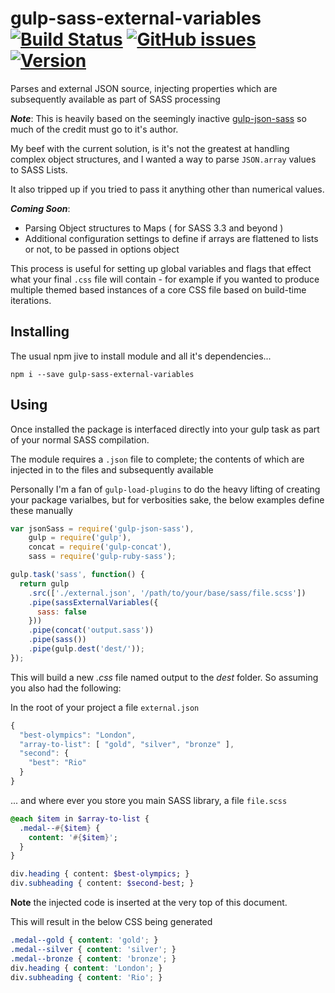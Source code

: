 # gulp-sass-external-variables [![Build Status](https://travis-ci.org/pete-hotchkiss/gulp-sass-external-variables.svg?branch=master)](https://travis-ci.org/pete-hotchkiss/gulp-sass-external-variables) [![GitHub issues](https://img.shields.io/github/issues/pete-hotchkiss/gulp-sass-external-variables.svg)](https://github.com/pete-hotchkiss/gulp-sass-external-variables/issues) [![Version](https://img.shields.io/badge/ver-0.0.2-blue.svg)](https://img.shields.io/badge/ver-0.0.2-blue.svg)


Parses and external JSON source, injecting properties which are subsequently available as part of SASS processing

_**Note**_: This is heavily based on the seemingly inactive [gulp-json-sass]( https://github.com/rbalicki2/gulp-json-sass) so much of the credit must go to it's author.

My beef with the current solution, is it's not the greatest at handling complex object structures, and I wanted a way to parse ```JSON.array``` values to SASS Lists.

It also tripped up if you tried to pass it anything other than numerical values.

**_Coming Soon_**:
 - Parsing Object structures to Maps ( for SASS 3.3 and beyond )
 - Additional configuration settings to define if arrays are flattened to lists or not, to be passed in options object

This process is useful for setting up global variables and flags that effect what your final ```.css``` file will contain - for example if you wanted to produce multiple themed based instances of a core CSS file based on build-time iterations.

## Installing

The usual npm jive to install module and all it's dependencies...

```npm i --save gulp-sass-external-variables```

## Using

Once installed the package is interfaced directly into your gulp task as part of your normal SASS compilation.

The module requires a ```.json``` file to complete; the contents of which are injected in to the files and subsequently available

Personally I'm a fan of ```gulp-load-plugins``` to do the heavy lifting of creating your package varialbes, but for verbosities sake, the below examples define these manually

```javascript
var jsonSass = require('gulp-json-sass'),
    gulp = require('gulp'),
    concat = require('gulp-concat'),
    sass = require('gulp-ruby-sass');

gulp.task('sass', function() {
  return gulp
    .src(['./external.json', '/path/to/your/base/sass/file.scss'])
    .pipe(sassExternalVariables({
      sass: false
    }))
    .pipe(concat('output.sass'))
    .pipe(sass())
    .pipe(gulp.dest('dest/'));
});

```
This will build a new _.css_ file named output to the _dest_ folder. So assuming you also had the following:

In the root of your project a file ```external.json```
```javascript
{
  "best-olympics": "London",
  "array-to-list": [ "gold", "silver", "bronze" ],
  "second": {
    "best": "Rio"
  }
}
```
... and where ever you store you main SASS library, a file ```file.scss```

```sass
@each $item in $array-to-list {
  .medal--#{$item} {
    content: '#{$item}';
  }
}

div.heading { content: $best-olympics; }
div.subheading { content: $second-best; }
```
**Note** the injected code is inserted at the very top of this document.

This will result in the below CSS being generated
```css
.medal--gold { content: 'gold'; }
.medal--silver { content: 'silver'; }
.medal--bronze { content: 'bronze'; }
div.heading { content: 'London'; }
div.subheading { content: 'Rio'; }
```
